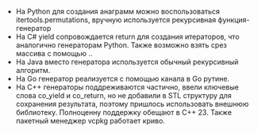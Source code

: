 - На Python для создания анаграмм можно воспользоваться itertools.permutations, вручную используется рекурсивная функция-генератор
- На C# yield сопровождается return для создания итераторов, что аналогично генераторам Python. Также возможно взять срез массива с помощью ..
- На Java вместо генератора используется обычный рекурсивный алгоритм.
- На Go генератор реализуется с помощью канала в Go рутине.
- На С++ генераторы поддреживаются частично, ввели ключевые слова co_yield и co_return, но не добавили в STL структуру для сохранения результата, поэтому пришлось использовать внешнюю библиотеку. Полноценну поддержку обещают в С++ 23. Также пакетный менеджер vcpkg работает криво.